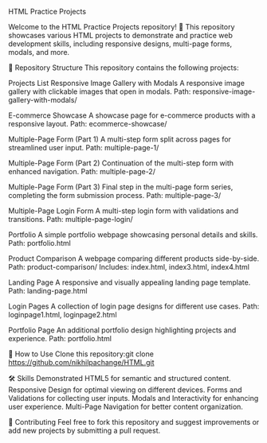 HTML Practice Projects

Welcome to the HTML Practice Projects repository! 🎉 This repository showcases various HTML projects to demonstrate and practice web development skills, including responsive designs, multi-page forms, modals, and more.

📂 Repository Structure
This repository contains the following projects:


Projects List
Responsive Image Gallery with Modals
A responsive image gallery with clickable images that open in modals.
Path: responsive-image-gallery-with-modals/


E-commerce Showcase
A showcase page for e-commerce products with a responsive layout.
Path: ecommerce-showcase/


Multiple-Page Form (Part 1)
A multi-step form split across pages for streamlined user input.
Path: multiple-page-1/


Multiple-Page Form (Part 2)
Continuation of the multi-step form with enhanced navigation.
Path: multiple-page-2/


Multiple-Page Form (Part 3)
Final step in the multi-page form series, completing the form submission process.
Path: multiple-page-3/


Multiple-Page Login Form
A multi-step login form with validations and transitions.
Path: multiple-page-login/


Portfolio
A simple portfolio webpage showcasing personal details and skills.
Path: portfolio.html


Product Comparison
A webpage comparing different products side-by-side.
Path: product-comparison/
Includes: index.html, index3.html, index4.html


Landing Page
A responsive and visually appealing landing page template.
Path: landing-page.html


Login Pages
A collection of login page designs for different use cases.
Path: loginpage1.html, loginpage2.html


Portfolio Page
An additional portfolio design highlighting projects and experience.
Path: portfolio.html


🚀 How to Use
Clone this repository:git clone https://github.com/nikhilpachange/HTML.git

🛠️ Skills Demonstrated
HTML5 for semantic and structured content.
Responsive Design for optimal viewing on different devices.
Forms and Validations for collecting user inputs.
Modals and Interactivity for enhancing user experience.
Multi-Page Navigation for better content organization.

🤝 Contributing
Feel free to fork this repository and suggest improvements or add new projects by submitting a pull request.
